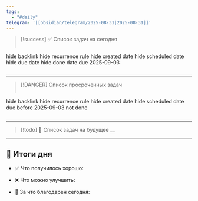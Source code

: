 ```yaml
---
tags:
  - "#daily"
telegram: '[[obsidian/telegram/2025-08-31|2025-08-31]]'
---
```

> [!success] ✅ Список задач на сегодня
> ```tasks
hide backlink 
hide recurrence rule
hide created date
hide scheduled date
hide due date
hide done date
due 2025-09-03
> ```
> 

---

> [!DANGER] Список просроченных задач
> ```tasks
hide backlink
hide recurrence rule
hide created date
hide scheduled date
due before 2025-09-03
not done
> ```

---

> [!todo]  📌 Список задач на будущее
> __


--- 
## 🌙 Итоги дня

- ✅ Что получилось хорошо:

- ❌ Что можно улучшить:

- 🙏 За что благодарен сегодня:

